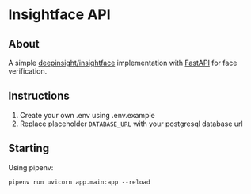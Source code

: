 # Insightface API

## About

A simple <a href="https://github.com/deepinsight/insightface">deepinsight/insightface</a> implementation with <a href="https://github.com/tiangolo/fastapi">FastAPI</a> for face verification.

## Instructions

1. Create your own .env using .env.example
2. Replace placeholder ``DATABASE_URL`` with your postgresql database url

## Starting

Using pipenv:
```
pipenv run uvicorn app.main:app --reload
```
